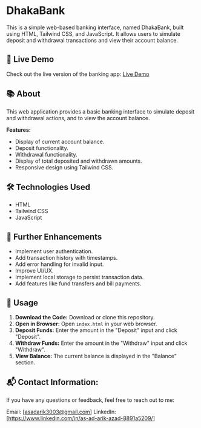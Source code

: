 # DhakaBank

This is a simple web-based banking interface, named DhakaBank, built using HTML, Tailwind CSS, and JavaScript. It allows users to simulate deposit and withdrawal transactions and view their account balance.


## 🚀 Live Demo

Check out the live version of the banking app: [Live Demo](https://[your-github-username].github.io/DhakaBank/)

## 📚 About

This web application provides a basic banking interface to simulate deposit and withdrawal actions, and to view the account balance.

**Features:**

-   Display of current account balance.
-   Deposit functionality.
-   Withdrawal functionality.
-   Display of total deposited and withdrawn amounts.
-   Responsive design using Tailwind CSS.

## 🛠 Technologies Used

-   HTML
-   Tailwind CSS
-   JavaScript

## 🚀 Further Enhancements

-   Implement user authentication.
-   Add transaction history with timestamps.
-   Add error handling for invalid input.
-   Improve UI/UX.
-   Implement local storage to persist transaction data.
-   Add features like fund transfers and bill payments.

## 📝 Usage

1.  **Download the Code:** Download or clone this repository.
2.  **Open in Browser:** Open `index.html` in your web browser.
3.  **Deposit Funds:** Enter the amount in the "Deposit" input and click "Deposit".
4.  **Withdraw Funds:** Enter the amount in the "Withdraw" input and click "Withdraw".
5.  **View Balance:** The current balance is displayed in the "Balance" section.

## 📬 Contact Information:
If you have any questions or feedback, feel free to reach out to me:

Email: [asadarik3003@gmail.com]
LinkedIn: [https://www.linkedin.com/in/as-ad-arik-azad-8891a5209/] 
